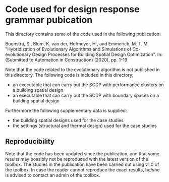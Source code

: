 # Code used for design response grammar pubication
This directory contains some of the code used in the following publication:

Boonstra, S., Blom, K. van der, Hofmeyer, H., and Emmerich, M. T. M. "Hybridization of Evolutionary Algorithms and Simulations of Co-evolutionary Design Processes for Building Spatial Design Optimization". In: (Submitted to Automation in Construction) (2020), pp. 1-19

Note that the code related to the evolutionary algorithm is not published in this directory.
The following code is included in this directory:

* an executable that can carry out the SCDP with performance clusters on a building spatial design
* an executable that can carry out the SCDP with boundary spaces on a building spatial design

Furthermore the following supplementary data is supplied:

* the building spatial designs used for the case studies
* the settings (structural and thermal design) used for the case studies

## Reproducibility
Note that the code has been updated since the publication, and that some results may possibly not be reproduced with the latest version of the toolbox.
The studies in the publication have been carried out using v1.0 of the toolbox.
In case the reader cannot reproduce the exact results, he/she is advised to contact an admin of the toolbox.